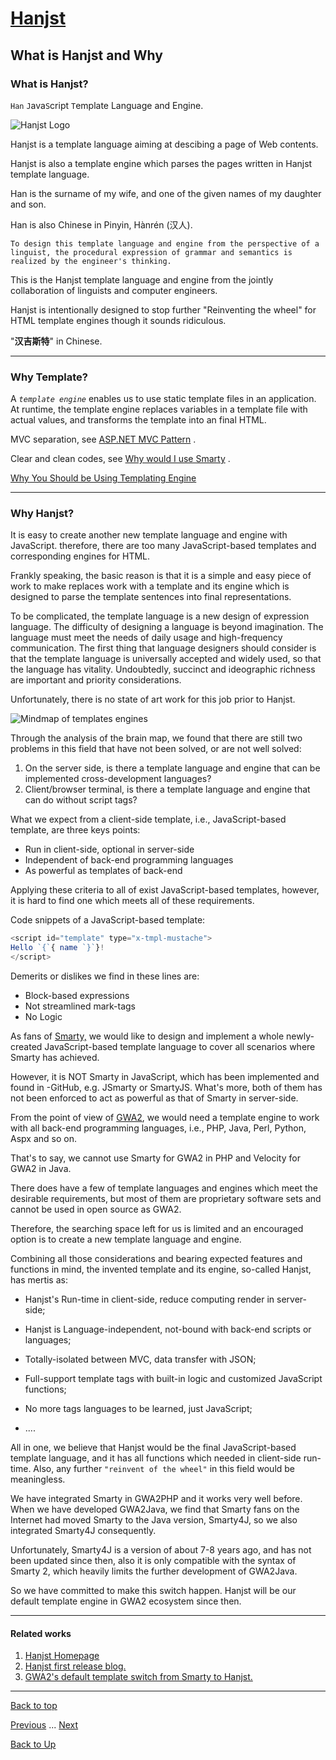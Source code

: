 
# [Hanjst](/hanjst/index)
## What is Hanjst and Why

### What is Hanjst?


`Han` `J`ava`S`cript `T`emplate Language and Engine.

![Hanjst Logo](http://ufqi.com/blog/wp-content/uploads/2019/06/hanjst-logo.201901.jpg)

Hanjst is a template language aiming at descibing a page of Web contents.

Hanjst is also a template engine which parses the pages written in Hanjst template language.

Han is the surname of my wife, and one of the given names of my daughter and son.

Han is also Chinese in Pinyin, Hànrén (汉人).

`To design this template language and engine from the perspective of a linguist,
the procedural expression of grammar and semantics is realized by the engineer's thinking.`

This is the Hanjst template language and engine from the jointly collaboration of linguists and computer engineers.

Hanjst is intentionally designed to stop further "Reinventing the wheel" for HTML template engines though it sounds ridiculous.

"**汉吉斯特**" in Chinese.

---
### Why Template?

A _`template engine`_ enables us to use static template files in an application. At runtime, the template engine replaces variables in a template file with actual values, and transforms the template into an final HTML.

MVC separation, see  [ASP.NET MVC Pattern](https://dotnet.microsoft.com/apps/aspnet/mvc) .

Clear and clean codes, see [Why would I use Smarty](https://www.smarty.net/why_use) .

[Why You Should be Using Templating Engine](http://acmeextension.com/why-use-templating-engine/)

---
### Why Hanjst?

It is easy to create another new template language and engine with JavaScript. therefore, there are too many JavaScript-based templates and corresponding engines for HTML.

Frankly speaking, the basic reason is that it is a simple and easy piece of work to make replaces work with a template and its engine which is designed to parse the template sentences into final representations.

To be complicated, the template language is a new design of expression language. The difficulty of designing a language is beyond imagination. The language must meet the needs of daily usage and high-frequency  communication. The first thing that language designers should consider is that the template language is universally accepted and widely used, so that the language has vitality. Undoubtedly, succinct and ideographic richness are important and priority considerations.

Unfortunately, there is no state of art work for this job prior to Hanjst.
 
 ![Mindmap of templates engines](http://ufqi.com/blog/wp-content/uploads/2018/12/TemplateLanguage_Engine_forWeb.201812.png)
 
Through the analysis of the brain map, we found that there are still two problems in this field that have not been solved, or are not well solved: 
 1) On the server side, is there a template language and engine that can be implemented cross-development languages? 
2) Client/browser terminal, is there a template language and engine that can do without script tags?
 
 What we expect from a client-side template, i.e., JavaScript-based template, are three keys points:
 - Run in client-side, optional in server-side
 - Independent of back-end programming languages
 - As powerful as templates of back-end

Applying these criteria to all of exist JavaScript-based templates, however, it is hard to find one which meets all of these requirements.

Code snippets of a JavaScript-based template: 
```javascript
<script id="template" type="x-tmpl-mustache">
Hello `{`{ name `}`}!
</script>
```
Demerits or dislikes we find in these lines are:
- Block-based expressions
- Not streamlined mark-tags
- No Logic

 As fans of [Smarty,](//www.smarty.net) we would like to design and implement a whole newly-created JavaScript-based template language to cover all scenarios where Smarty has achieved.
 
However, it is NOT Smarty in JavaScript, which has been implemented and found in -GitHub, e.g. JSmarty or SmartyJS. What's more, both of them has not been enforced to act as powerful as that of Smarty in server-side.

From the point of view of [GWA2](/gwa2/index), we would need a template engine to work with all back-end programming languages, i.e., PHP, Java, Perl, Python, Aspx and so on.

That's to say, we cannot use Smarty for GWA2 in PHP and Velocity for GWA2 in Java.

There does have a few of template languages and engines which meet the desirable requirements, but most of them are proprietary software sets and cannot be used in open source as GWA2.

Therefore, the searching space left for us is limited and an encouraged option is to create a new template language and engine.     
 
Combining all those considerations and  bearing expected features and functions in mind, the invented template and its engine, so-called Hanjst, has mertis as:

-   Hanjst's Run-time in client-side, reduce computing render in server-side;
    
-   Hanjst is Language-independent, not-bound with back-end scripts or languages;
    
-   Totally-isolated between MVC, data transfer with JSON;
    
-   Full-support template tags with built-in logic and customized JavaScript functions;
    
-   No more tags languages to be learned, just JavaScript;
    
-   ....

All in one, we believe that Hanjst would be the final JavaScript-based template language, and it has all functions which needed in client-side run-time. Also, any further `"reinvent of the wheel"` in this field would be meaningless. 

We have integrated Smarty in GWA2PHP and it works very well before. When we have developed GWA2Java, we find that Smarty fans on the Internet had moved Smarty to the Java version, Smarty4J, so we also integrated Smarty4J consequently.

Unfortunately, Smarty4J is a version of about 7-8 years ago, and has not been updated since then, also it is only compatible with the syntax of Smarty 2, which heavily limits the further development of GWA2Java.

So we have committed to make this switch happen. Hanjst will be our default template engine in GWA2 ecosystem since then.

---
#### Related works
1. [Hanjst Homepage](https://ufqi.com/dev/hanjst/)
1. [Hanjst first release blog.](https://ufqi.com/blog/hello-2019-hanjst-init/)
2. [GWA2's default template switch from Smarty to Hanjst.](https://ufqi.com/blog/gwa2-8-years-with-smarty-to-hanjst/)

----
[Back to top](/hanjst/what-is-hanjst)

[Previous](./index) ... [Next](./hanjst-install)

[Back to Up](/hanjst/index)
<!--stackedit_data:
eyJoaXN0b3J5IjpbLTQ0NjkxMzk0NSwxNjQwMjI5MTU1LDUxNT
IyNDc1MywtNzA0MDMyMTUxLDM2ODEwOTkxMSwxMjA4NzY2OTc2
LDE5MzczNjU1OTcsLTEwNjAwMzU0NzQsLTc0OTY3NzExNywtMT
gwMTY1MzI0MSwtNDYxMzk4MDQxLDE4MzUyMjcwMTAsNzEyMDY1
MzA5LC0yMzQzNjQ3NDAsNTM1MTUyMjAwLC04NDE1MjI5NTgsMT
UyNDAyODgsLTQ3NTI2MTg4MSwxMjA5Njc3ODg1LDgwMjA4NTgz
NF19
-->
